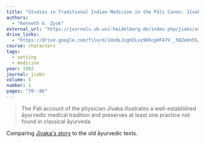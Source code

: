 ```yaml
---
title: "Studies in Traditional Indian Medicine in the Pāli Canon: Jīvaka and *Āyurveda*"
authors:
  - "Kenneth G. Zysk"
external_url: "https://journals.ub.uni-heidelberg.de/index.php/jiabs/article/view/8563/2470/8371"
drive_links:
  - "https://drive.google.com/file/d/1do9LJcgHILvx9HXcgHF47V__hDZebn5S/view?usp=drivesdk"
course: characters
tags:
  - setting
  - medicine
year: 1982
journal: jiabs
volume: 5
number: 1
pages: "70--86"
---
```


> The Pali account of the physician Jīvaka illustrates a well-established āyurvedic medical tradition and preserves at least one practice not found in classical āyurveda.

Comparing [Jīvaka's story](/content/canon/pli-tv-kd8.1) to the old āyurvedic texts.
